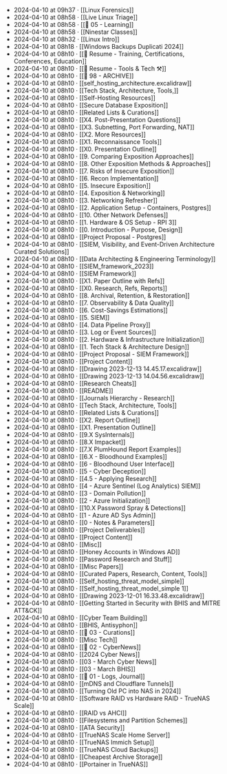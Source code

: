 - 2024-04-10 at 09h37 · [[Linux Forensics]]
- 2024-04-10 at 08h58 · [[Live Linux Triage]]
- 2024-04-10 at 08h58 · [[📁 05 - Learning]]
- 2024-04-10 at 08h58 · [[Ninestar Classes]]
- 2024-04-10 at 08h32 · [[Linux Intro]]
- 2024-04-10 at 08h18 · [[Windows Backups Duplicati 2024]]
- 2024-04-10 at 08h10 · [[📄 Resume - Training, Certifications, Conferences, Education]]
- 2024-04-10 at 08h10 · [[📄 Resume - Tools & Tech ⚒️]]
- 2024-04-10 at 08h10 · [[📁 98 - ARCHIVE]]
- 2024-04-10 at 08h10 · [[self_hosting_architecture.excalidraw]]
- 2024-04-10 at 08h10 · [[Tech Stack, Architecture, Tools,]]
- 2024-04-10 at 08h10 · [[Self-Hosting Resources]]
- 2024-04-10 at 08h10 · [[Secure Database Exposition]]
- 2024-04-10 at 08h10 · [[Related Lists & Curations]]
- 2024-04-10 at 08h10 · [[X4. Post-Presentation Questions]]
- 2024-04-10 at 08h10 · [[X3. Subnetting, Port Forwarding, NAT]]
- 2024-04-10 at 08h10 · [[X2. More Resources]]
- 2024-04-10 at 08h10 · [[X1. Reconnaissance Tools]]
- 2024-04-10 at 08h10 · [[X0. Presentation Outline]]
- 2024-04-10 at 08h10 · [[9. Comparing Exposition Approaches]]
- 2024-04-10 at 08h10 · [[8. Other Exposition Methods & Approaches]]
- 2024-04-10 at 08h10 · [[7. Risks of Insecure Exposition]]
- 2024-04-10 at 08h10 · [[6. Recon Implementation]]
- 2024-04-10 at 08h10 · [[5. Insecure Exposition]]
- 2024-04-10 at 08h10 · [[4. Exposition & Networking]]
- 2024-04-10 at 08h10 · [[3. Networking Refresher]]
- 2024-04-10 at 08h10 · [[2. Application Setup - Containers, Postgres]]
- 2024-04-10 at 08h10 · [[10. Other Network Defenses]]
- 2024-04-10 at 08h10 · [[1. Hardware & OS Setup - RPI 3]]
- 2024-04-10 at 08h10 · [[0. Introduction - Purpose, Design]]
- 2024-04-10 at 08h10 · [[Project Proposal - Postgres]]
- 2024-04-10 at 08h10 · [[SIEM, Visibility, and Event-Driven Architecture Curated Solutions]]
- 2024-04-10 at 08h10 · [[Data Architecting & Engineering Terminology]]
- 2024-04-10 at 08h10 · [[SIEM_framework_2023]]
- 2024-04-10 at 08h10 · [[SIEM Framework]]
- 2024-04-10 at 08h10 · [[X1. Paper Outline with Refs]]
- 2024-04-10 at 08h10 · [[X0. Research, Refs, Reports]]
- 2024-04-10 at 08h10 · [[8. Archival, Retention, & Restoration]]
- 2024-04-10 at 08h10 · [[7. Observability & Data Quality]]
- 2024-04-10 at 08h10 · [[6. Cost-Savings Estimations]]
- 2024-04-10 at 08h10 · [[5. SIEM]]
- 2024-04-10 at 08h10 · [[4. Data Pipeline Proxy]]
- 2024-04-10 at 08h10 · [[3. Log or Event Sources]]
- 2024-04-10 at 08h10 · [[2. Hardware & Infrastructure Initialization]]
- 2024-04-10 at 08h10 · [[1. Tech Stack & Architecture Design]]
- 2024-04-10 at 08h10 · [[Project Proposal - SIEM Framework]]
- 2024-04-10 at 08h10 · [[Project Content]]
- 2024-04-10 at 08h10 · [[Drawing 2023-12-13 14.45.17.excalidraw]]
- 2024-04-10 at 08h10 · [[Drawing 2023-12-13 14.04.56.excalidraw]]
- 2024-04-10 at 08h10 · [[Research Cheats]]
- 2024-04-10 at 08h10 · [[README]]
- 2024-04-10 at 08h10 · [[Journals Hierarchy - Research]]
- 2024-04-10 at 08h10 · [[Tech Stack, Architecture, Tools]]
- 2024-04-10 at 08h10 · [[Related Lists & Curations]]
- 2024-04-10 at 08h10 · [[X2. Report Outline]]
- 2024-04-10 at 08h10 · [[X1. Presentation Outline]]
- 2024-04-10 at 08h10 · [[9.X SysInternals]]
- 2024-04-10 at 08h10 · [[8.X Impacket]]
- 2024-04-10 at 08h10 · [[7.X PlumHound Report Examples]]
- 2024-04-10 at 08h10 · [[6.X - Bloodhound Examples]]
- 2024-04-10 at 08h10 · [[6 - Bloodhound User Interface]]
- 2024-04-10 at 08h10 · [[5 - Cyber Deception]]
- 2024-04-10 at 08h10 · [[4.5 - Applying Research]]
- 2024-04-10 at 08h10 · [[4 - Azure Sentinel (Log Analytics) SIEM]]
- 2024-04-10 at 08h10 · [[3 - Domain Pollution]]
- 2024-04-10 at 08h10 · [[2 - Azure Initialization]]
- 2024-04-10 at 08h10 · [[10.X Password Spray & Detections]]
- 2024-04-10 at 08h10 · [[1 - Azure AD Sys Admin]]
- 2024-04-10 at 08h10 · [[0 - Notes & Parameters]]
- 2024-04-10 at 08h10 · [[Project Deliverables]]
- 2024-04-10 at 08h10 · [[Project Content]]
- 2024-04-10 at 08h10 · [[Misc]]
- 2024-04-10 at 08h10 · [[Honey Accounts in Windows AD]]
- 2024-04-10 at 08h10 · [[Password Research and Stuff]]
- 2024-04-10 at 08h10 · [[Misc Papers]]
- 2024-04-10 at 08h10 · [[Curated Papers, Research, Content, Tools]]
- 2024-04-10 at 08h10 · [[Self_hosting_threat_model_simple]]
- 2024-04-10 at 08h10 · [[Self_hosting_threat_model_simple 1]]
- 2024-04-10 at 08h10 · [[Drawing 2023-12-01 16.33.48.excalidraw]]
- 2024-04-10 at 08h10 · [[Getting Started in Security with BHIS and MITRE ATT&CK]]
- 2024-04-10 at 08h10 · [[Cyber Team Building]]
- 2024-04-10 at 08h10 · [[BHIS, Antisyphon]]
- 2024-04-10 at 08h10 · [[📁 03 - Curations]]
- 2024-04-10 at 08h10 · [[Misc Tech]]
- 2024-04-10 at 08h10 · [[📁 02 - CyberNews]]
- 2024-04-10 at 08h10 · [[2024 Cyber News]]
- 2024-04-10 at 08h10 · [[03 - March Cyber News]]
- 2024-04-10 at 08h10 · [[03 - March BHIS]]
- 2024-04-10 at 08h10 · [[📁 01 - Logs, Journal]]
- 2024-04-10 at 08h10 · [[mDNS and Cloudflare Tunnels]]
- 2024-04-10 at 08h10 · [[Turning Old PC into NAS in 2024]]
- 2024-04-10 at 08h10 · [[Software RAID vs Hardware RAID - TrueNAS Scale]]
- 2024-04-10 at 08h10 · [[RAID vs AHCI]]
- 2024-04-10 at 08h10 · [[Filesystems and Partition Schemes]]
- 2024-04-10 at 08h10 · [[ATA Security]]
- 2024-04-10 at 08h10 · [[TrueNAS Scale Home Server]]
- 2024-04-10 at 08h10 · [[TrueNAS Immich Setup]]
- 2024-04-10 at 08h10 · [[TrueNAS Cloud Backups]]
- 2024-04-10 at 08h10 · [[Cheapest Archive Storage]]
- 2024-04-10 at 08h10 · [[Portainer in TrueNAS]]
